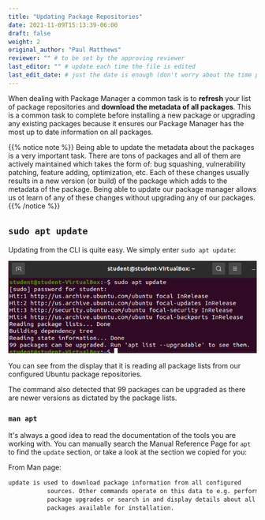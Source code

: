 ```yaml
---
title: "Updating Package Repositories"
date: 2021-11-09T15:13:39-06:00
draft: false
weight: 2
original_author: "Paul Matthews" 
reviewer: "" # to be set by the approving reviewer
last_editor: "" # update each time the file is edited
last_edit_date: # just the date is enough (don't worry about the time portion)
---
```


When dealing with Package Manager a common task is to **refresh** your list of package repositories and **download the metadata of all packages**. This is a common task to complete before installing a new package or upgrading any existing packages because it ensures our Package Manager has the most up to date information on all packages.

{{% notice note %}}
Being able to update the metadata about the packages is a very important task. There are tons of packages and all of them are actively maintained which takes the form of: bug squashing, vulnerability patching, feature adding, optimization, etc. Each of these changes usually results in a new version (or build) of the package which adds to the metadata of the package. Being able to update our package manager allows us ot learn of any of these changes without upgrading any of our packages.
{{% /notice %}}

## `sudo apt update`

Updating from the CLI is quite easy. We simply enter `sudo apt update`:

![sudo apt update](pictures/sudo-apt-update.png)

You can see from the display that it is reading all package lists from our configured Ubuntu package repositories.

The command also detected that 99 packages can be upgraded as there are newer versions as dictated by the package lists.

### `man apt`

It's always a good idea to read the documentation of the tools you are working with. You can manually search the Manual Reference Page for `apt` to find the `update` section, or take a look at the section we copied for you:

From Man page:
```bash
update is used to download package information from all configured
           sources. Other commands operate on this data to e.g. perform
           package upgrades or search in and display details about all
           packages available for installation.
```